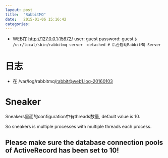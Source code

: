 ```yaml
---
layout: post
title:  "RabbitMQ"
date:   2015-01-06 15:16:42
categories: 
---
```


* WEB在 http://127.0.0.1:15672/ user: guest password: guest
`$ /usr/local/sbin/rabbitmq-server -detached # 后台启动RabbitMQ-Server`

# 日志
* 在 /var/log/rabbitmq/rabbit@web1.log-20160103

# Sneaker
Sneakers里面的configuration中有threads数量, default value is 10. 

So sneakers is multiple processes with multiple threads each process.

## Please make sure the database connection pools of ActiveRecord has been set to 10!
  
